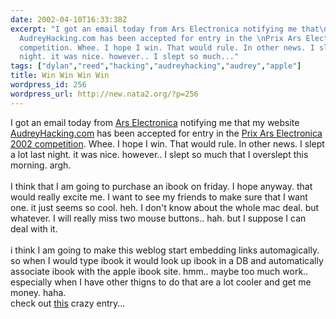 ```yaml
---
date: 2002-04-10T16:33:38Z
excerpt: "I got an email today from Ars Electronica notifying me that\nmy website
  AudreyHacking.com has been accepted for entry in the \nPrix Ars Electronica 2002
  competition. Whee. I hope I win. That would rule. In other news. I slept a lot last
  night. it was nice. however.. I slept so much..."
tags: ["dylan","reed","hacking","audreyhacking","audrey","apple"]
title: Win Win Win Win
wordpress_id: 256
wordpress_url: http://new.nata2.org/?p=256
---
```


I got an email today from <a href="http://www.aec.at">Ars Electronica</a> notifying me that
my website <a href="http://www.audreyhacking.com">AudreyHacking.com</a> has been accepted for entry in the 
<a href="http://prixars.aec.at/2002/">Prix Ars Electronica 2002 competition</a>. Whee. I hope I win. That would rule. In other news. I slept a lot last night. it was nice. however.. I slept so much that I overslept this morning. argh.<br/><br/>I think that I am going to purchase an ibook on friday. I hope anyway. that would really excite me. I want to see my friends to make sure that I want one. it just seems so cool. heh. I don't know about the whole mac deal. but whatever. I will really miss two mouse buttons.. hah. but I suppose I can deal with it. 
<br/><br/>i think I am going to make this weblog start embedding links automagically. so when I would type ibook it would look up ibook in a DB and automatically associate ibook with the apple ibook site. hmm.. maybe too much work.. especially when I have other thigns to do that are a lot cooler and get me money. haha. <br/>check out <a href="http://dylanreed.org/archives/00000011.htm">this</a> crazy entry...
